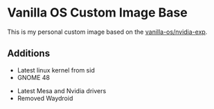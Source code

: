 # Vanilla OS Custom Image Base
This is my personal custom image based on the [vanilla-os/nvidia-exp](https://github.com/Vanilla-OS/nvidia-exp-image).
## Additions
- Latest linux kernel from sid
- GNOME 48
<!-- - Custom Mutter with wayland cursor lag fix -->
- Latest Mesa and Nvidia drivers
- Removed Waydroid
